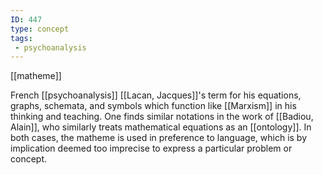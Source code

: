 ```yaml
---
ID: 447
type: concept
tags: 
 - psychoanalysis
---
```


[[matheme]]

 French
[[psychoanalysis]] [[Lacan, Jacques]]'s term for his
equations, graphs, schemata, and symbols which function like
[[Marxism]] in his thinking
and teaching. One finds similar notations in the work of [[Badiou, Alain]], who similarly
treats mathematical equations as an
[[ontology]]. In both cases,
the matheme is used in preference to language, which is by implication
deemed too imprecise to express a particular problem or concept.
